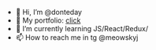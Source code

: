 - 👋 Hi, I’m @donteday
- 👀 My portfolio: [click](https://github.com/donteday/donteday_cv/blob/main/README.md)
- 🌱 I’m currently learning JS/React/Redux/
- 📫 How to reach me in tg @meowskyj

<!---
donteday/donteday is a ✨ special ✨ repository because its `README.md` (this file) appears on your GitHub profile.
You can click the Preview link to take a look at your changes.
--->
